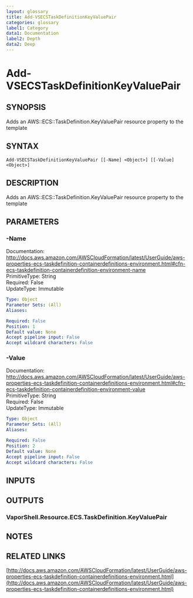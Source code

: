 ```yaml
---
layout: glossary
title: Add-VSECSTaskDefinitionKeyValuePair
categories: glossary
label1: Category
data1: Documentation
label2: Depth
data2: Deep
---
```


# Add-VSECSTaskDefinitionKeyValuePair

## SYNOPSIS
Adds an AWS::ECS::TaskDefinition.KeyValuePair resource property to the template

## SYNTAX

```
Add-VSECSTaskDefinitionKeyValuePair [[-Name] <Object>] [[-Value] <Object>]
```

## DESCRIPTION
Adds an AWS::ECS::TaskDefinition.KeyValuePair resource property to the template

## PARAMETERS

### -Name
Documentation: http://docs.aws.amazon.com/AWSCloudFormation/latest/UserGuide/aws-properties-ecs-taskdefinition-containerdefinitions-environment.html#cfn-ecs-taskdefinition-containerdefinition-environment-name    
PrimitiveType: String    
Required: False    
UpdateType: Immutable

```yaml
Type: Object
Parameter Sets: (All)
Aliases: 

Required: False
Position: 1
Default value: None
Accept pipeline input: False
Accept wildcard characters: False
```

### -Value
Documentation: http://docs.aws.amazon.com/AWSCloudFormation/latest/UserGuide/aws-properties-ecs-taskdefinition-containerdefinitions-environment.html#cfn-ecs-taskdefinition-containerdefinition-environment-value    
PrimitiveType: String    
Required: False    
UpdateType: Immutable

```yaml
Type: Object
Parameter Sets: (All)
Aliases: 

Required: False
Position: 2
Default value: None
Accept pipeline input: False
Accept wildcard characters: False
```

## INPUTS

## OUTPUTS

### VaporShell.Resource.ECS.TaskDefinition.KeyValuePair

## NOTES

## RELATED LINKS

[http://docs.aws.amazon.com/AWSCloudFormation/latest/UserGuide/aws-properties-ecs-taskdefinition-containerdefinitions-environment.html](http://docs.aws.amazon.com/AWSCloudFormation/latest/UserGuide/aws-properties-ecs-taskdefinition-containerdefinitions-environment.html)

